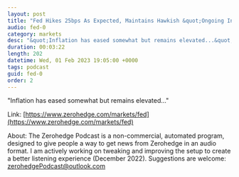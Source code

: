 ```yaml
---
layout: post
title: "Fed Hikes 25bps As Expected, Maintains Hawkish &quot;Ongoing Increases&quot; Language"
audio: fed-0
category: markets
desc: "&quot;Inflation has eased somewhat but remains elevated...&quot;"
duration: 00:03:22
length: 202
datetime: Wed, 01 Feb 2023 19:05:00 +0000
tags: podcast
guid: fed-0
order: 2
---
```

&quot;Inflation has eased somewhat but remains elevated...&quot;

Link: [https://www.zerohedge.com/markets/fed](https://www.zerohedge.com/markets/fed)

About: The Zerohedge Podcast is a non-commercial, automated program, designed to give people a way to get news from Zerohedge in an audio format.  I am actively working on tweaking and improving the setup to create a better listening experience (December 2022).  Suggestions are welcome: [zerohedgePodcast@outlook.com](mailto:zerohedgePodcast@outlook.com)